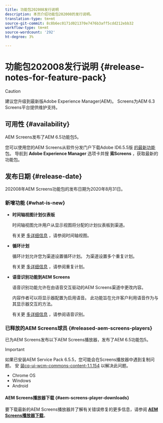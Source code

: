 ```yaml
---
title: 功能包202008发行说明
description: 本页介绍功能包202008的发行说明。
translation-type: tm+mt
source-git-commit: 8c8b6ec0171d021370e7476b3aff5cdd212ebb32
workflow-type: tm+mt
source-wordcount: '292'
ht-degree: 3%

---
```



# 功能包202008发行说明 {#release-notes-for-feature-pack}

>[!CAUTION]
>
>建议您升级到最新版Adobe Experience Manager(AEM)。 Screens为AEM 6.3 Screens平台提供维护支持。

## 可用性 {#availability}

AEM Screens发布了AEM 6.5功能包5。

您可以使用您的AEM Screens从软件分发门户下载Adobe ID6.5.5版 [的最新功能](https://experience.adobe.com/#/downloads/content/software-distribution/en/aem.html) 包。 导航到 **Adobe Experience Manager** 选项卡并搜 **索Screens** ，获取最新的功能包。

## 发布日期 {#release-date}

202008年AEM Screens功能包的发布日期为2020年8月31日。

### 新增功能 {#what-is-new}

* **时间轴视图计划仪表板**

   时间轴视图允许用户从显示视图将分配的计划仪表板到渠道。

   有关更 [多详细信息](/help/user-guide/channel-assignment-latest-fp.md#timeline-view) ，请参阅时间轴视图。

* **循环计划**

   循环计划允许您为渠道设置循环计划。 为渠道设置多个重复计划。

   有关更 [多详细信息](/help/user-guide/channel-assignment-latest-fp.md#recurrence-schedule) ，请参阅重复计划。

* **语音识别功能到AEM Screens**

   语音识别功能允许在由语音交互驱动的AEM Screens渠道中更改内容。

   内容作者可以将显示器配置为启用语音。 此功能旨在允许客户利用语音作为与其显示器交互的方法。

   有关更 [多详细信息](voice-recognition.md) ，请参阅语音识别。

### 已释放的AEM Screens球员 {#released-aem-screens-players}

已为AEM Screens发布以下AEM Screens播放器，发布了AEM 6.5功能包5。

>[!IMPORTANT]
>如果已安装AEM Service Pack 6.5.5，您可能会在Screens播放器中遇到复制问题。 安 [装cq-ui-wcm-commons-content-1.1.154](/help/user-guide/assets/cq-ui-wcm-commons-content-1.1.154.zip) 以解决此问题。

* Chrome OS
* Windows
* Android

#### AEM Screens播放器下载  {#aem-screens-player-downloads}

要下载最新的AEM Screens播放器并了解有关错误修复的更多信息，请参阅 **[AEM Screens播放器下载](https://download.macromedia.com/screens/)**。
